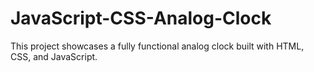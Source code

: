 # JavaScript-CSS-Analog-Clock
This project showcases a fully functional analog clock built with HTML, CSS, and JavaScript.
